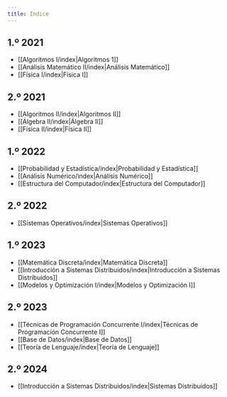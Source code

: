 ```yaml
---
title: Índice
---
```


## 1.º 2021

- [[Algoritmos I/index|Algoritmos 1]]
- [[Análisis Matemático II/index|Análisis Matemático]]
- [[Física I/index|Física I]]

## 2.º 2021

- [[Algoritmos II/index|Algoritmos II]]
- [[Álgebra II/index|Álgebra II]]
- [[Física II/index|Física II]]

## 1.º 2022

- [[Probabilidad y Estadística/index|Probabilidad y Estadística]]
- [[Análisis Numérico/index|Análisis Numérico]]
- [[Estructura del Computador/index|Estructura del Computador]]

## 2.º 2022

- [[Sistemas Operativos/index|Sistemas Operativos]]

## 1.º 2023

- [[Matemática Discreta/index|Matemática Discreta]]
- [[Introducción a Sistemas Distribuidos/index|Introducción a Sistemas Distribuidos]]
- [[Modelos y Optimización I/index|Modelos y Optimización I]]

## 2.º 2023

- [[Técnicas de Programación Concurrente I/index|Técnicas de Programación Concurrente I]]
- [[Base de Datos/index|Base de Datos]]
- [[Teoría de Lenguaje/index|Teoría de Lenguaje]]

## 2.º 2024

- [[Introducción a Sistemas Distribuidos/index|Sistemas Distribuidos]]